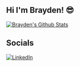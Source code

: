 ## Hi I'm Brayden! :sunglasses:
[![Brayden's Github Stats](https://github-readme-stats.vercel.app/api?username=BraydenNgo)](https://github.com/anuraghazra/github-readme-stats)

## Socials
[![LinkedIn](https://img.shields.io/badge/LinkedIn-Profile-blue?style=flat-square&logo=linkedin)]([https://www.linkedin.com/in/your-profile/](https://www.linkedin.com/in/brayden-ngo-b270b0213/)https://www.linkedin.com/in/brayden-ngo-b270b0213/)



